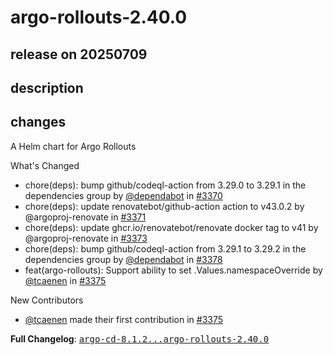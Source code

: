 # argo-rollouts-2.40.0

## release on 20250709

## description

## changes

A Helm chart for Argo Rollouts

What's Changed

* chore(deps): bump github/codeql-action from 3.29.0 to 3.29.1 in the dependencies group by <a class="user-mention notranslate" data-hovercard-type="organization" data-hovercard-url="/orgs/dependabot/hovercard" data-octo-click="hovercard-link-click" data-octo-dimensions="link_type:self" href="https://github.com/dependabot">@dependabot</a> in <a class="issue-link js-issue-link" data-error-text="Failed to load title" data-id="3184800762" data-permission-text="Title is private" data-url="https://github.com/argoproj/argo-helm/issues/3370" data-hovercard-type="pull_request" data-hovercard-url="/argoproj/argo-helm/pull/3370/hovercard" href="https://github.com/argoproj/argo-helm/pull/3370">#3370</a>
* chore(deps): update renovatebot/github-action action to v43.0.2 by @argoproj-renovate in <a class="issue-link js-issue-link" data-error-text="Failed to load title" data-id="3187161198" data-permission-text="Title is private" data-url="https://github.com/argoproj/argo-helm/issues/3371" data-hovercard-type="pull_request" data-hovercard-url="/argoproj/argo-helm/pull/3371/hovercard" href="https://github.com/argoproj/argo-helm/pull/3371">#3371</a>
* chore(deps): update ghcr.io/renovatebot/renovate docker tag to v41 by @argoproj-renovate in <a class="issue-link js-issue-link" data-error-text="Failed to load title" data-id="3190256522" data-permission-text="Title is private" data-url="https://github.com/argoproj/argo-helm/issues/3373" data-hovercard-type="pull_request" data-hovercard-url="/argoproj/argo-helm/pull/3373/hovercard" href="https://github.com/argoproj/argo-helm/pull/3373">#3373</a>
* chore(deps): bump github/codeql-action from 3.29.1 to 3.29.2 in the dependencies group by <a class="user-mention notranslate" data-hovercard-type="organization" data-hovercard-url="/orgs/dependabot/hovercard" data-octo-click="hovercard-link-click" data-octo-dimensions="link_type:self" href="https://github.com/dependabot">@dependabot</a> in <a class="issue-link js-issue-link" data-error-text="Failed to load title" data-id="3204670914" data-permission-text="Title is private" data-url="https://github.com/argoproj/argo-helm/issues/3378" data-hovercard-type="pull_request" data-hovercard-url="/argoproj/argo-helm/pull/3378/hovercard" href="https://github.com/argoproj/argo-helm/pull/3378">#3378</a>
* feat(argo-rollouts): Support ability to set .Values.namespaceOverride by <a class="user-mention notranslate" data-hovercard-type="user" data-hovercard-url="/users/tcaenen/hovercard" data-octo-click="hovercard-link-click" data-octo-dimensions="link_type:self" href="https://github.com/tcaenen">@tcaenen</a> in <a class="issue-link js-issue-link" data-error-text="Failed to load title" data-id="3196062332" data-permission-text="Title is private" data-url="https://github.com/argoproj/argo-helm/issues/3375" data-hovercard-type="pull_request" data-hovercard-url="/argoproj/argo-helm/pull/3375/hovercard" href="https://github.com/argoproj/argo-helm/pull/3375">#3375</a>

New Contributors

* <a class="user-mention notranslate" data-hovercard-type="user" data-hovercard-url="/users/tcaenen/hovercard" data-octo-click="hovercard-link-click" data-octo-dimensions="link_type:self" href="https://github.com/tcaenen">@tcaenen</a> made their first contribution in <a class="issue-link js-issue-link" data-error-text="Failed to load title" data-id="3196062332" data-permission-text="Title is private" data-url="https://github.com/argoproj/argo-helm/issues/3375" data-hovercard-type="pull_request" data-hovercard-url="/argoproj/argo-helm/pull/3375/hovercard" href="https://github.com/argoproj/argo-helm/pull/3375">#3375</a>

<strong>Full Changelog</strong>: <a class="commit-link" href="https://github.com/argoproj/argo-helm/compare/argo-cd-8.1.2...argo-rollouts-2.40.0"><tt>argo-cd-8.1.2...argo-rollouts-2.40.0</tt></a>

